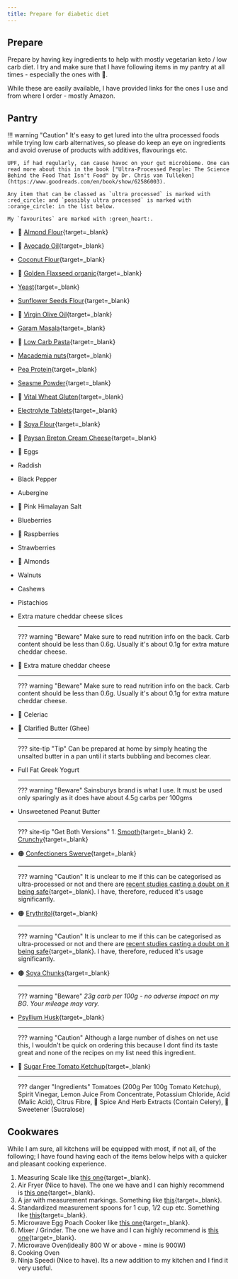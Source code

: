```yaml
---
title: Prepare for diabetic diet
---
```


## Prepare

Prepare by having key ingredients to help with mostly vegetarian keto / low carb diet. I try and make sure that I have following items in my pantry at all times - especially the ones with :green_heart:. 

While these are easily available, I have provided links for the ones I use and from where I order - mostly Amazon.

## Pantry

!!! warning "Caution"
    It's easy to get lured into the ultra processed foods while trying low carb alternatives, so please do keep an eye on ingredients and avoid overuse of products with additives, flavourings etc. 

    UPF, if had regularly, can cause havoc on your gut microbiome. One can read more about this in the book ["Ultra-Processed People: The Science Behind the Food That Isn't Food" by Dr. Chris van Tulleken](https://www.goodreads.com/en/book/show/62586003).

    Any item that can be classed as `ultra processed` is marked with :red_circle: and `possibly ultra processed` is marked with :orange_circle: in the list below. 

    My `favourites` are marked with :green_heart:.

<div class="grid cards" markdown>

-   :green_heart: [Almond Flour](https://kutt.it/almondflour_uk){target=_blank}
-   :green_heart: [Avocado Oil](https://kutt.it/avacado_oil){target=_blank}
-   [Coconut Flour](https://kutt.it/coconut_flour){target=_blank}
-   :green_heart: [Golden Flaxseed organic](https://kutt.it/golden_flaxseed){target=_blank}
-   [Yeast](https://kutt.it/yeast){target=_blank}
-   [Sunflower Seeds Flour](https://kutt.it/sunflower_seed_flour){target=_blank}
-   :green_heart: [Virgin Olive Oil](https://kutt.it/extra_){target=_blank}
-   [Garam Masala](https://kutt.it/garam_masala){target=_blank}
-   :green_heart: [Low Carb Pasta](https://kutt.it/low_carb_pasta){target=_blank}
-   [Macademia nuts](https://kutt.it/macademia_nuts){target=_blank}
-   [Pea Protein](https://kutt.it/pea-protein){target=_blank}
-   [Seasme Powder](https://kutt.it/seasme_powder){target=_blank}
-   :green_heart: [Vital Wheat Gluten](https://kutt.it/wheat-gluten){target=_blank}
-   [Electrolyte Tablets](https://kutt.it/electrolyte_tablets){target=_blank}
-   :green_heart: [Soya Flour](https://kutt.it/soya_flour){target=_blank}
-   :green_heart: [Paysan Breton Cream Cheese](https://kutt.it/cream_cheese){target=_blank}
-   :green_heart: Eggs
-   Raddish 
-   Black Pepper
-   Aubergine
-   :green_heart: Pink Himalayan Salt
-   Blueberries
-   :green_heart: Raspberries
-   Strawberries
-   :green_heart: Almonds
-   Walnuts
-   Cashews 
-   Pistachios
-   Extra mature cheddar cheese slices

	--- 

	??? warning "Beware"
		Make sure to read nutrition info on the back. Carb content should be less than 0.6g. Usually it's about 0.1g for extra mature cheddar cheese.

-   :green_heart: Extra mature cheddar cheese

	--- 

	??? warning "Beware"
		Make sure to read nutrition info on the back. Carb content should be less than 0.6g. Usually it's about 0.1g for extra mature cheddar cheese.

-   :green_heart: Celeriac

-   :green_heart: Clarified Butter (Ghee)

	--- 
	
	??? site-tip "Tip"
		Can be prepared at home by simply heating the unsalted butter in a pan until it starts bubbling and becomes clear.

-   Full Fat Greek Yogurt 

	--- 
	
	??? warning "Beware"
		Sainsburys brand is what I use. It must be used only sparingly as it does have about 4.5g carbs per 100gms

	
-   Unsweetened Peanut Butter

	---

	??? site-tip "Get Both Versions"
		1. [Smooth](https://kutt.it/smooth_peanut_butter){target=_blank}
		2. [Crunchy](https://kutt.it/crunchy_peanut_butter){target=_blank}
	
-   :orange_circle: [Confectioners Swerve](https://kutt.it/swerve){target=_blank}

	---

	??? warning "Caution"
		It is unclear to me if this can be categorised as ultra-processed or not and there are [recent studies casting a doubt on it being safe](https://www.science.org/content/blog-post/trouble-erythritol){target=_blank}. I have, therefore, reduced it's usage significantly.

-   :orange_circle: [Erythritol](https://kutt.it/erythritol){target=_blank}

	---

	??? warning "Caution"
		It is unclear to me if this can be categorised as ultra-processed or not and there are [recent studies casting a doubt on it being safe](https://www.science.org/content/blog-post/trouble-erythritol){target=_blank}. I have, therefore, reduced it's usage significantly.

-   :orange_circle: [Soya Chunks](https://kutt.it/soya_chunks){target=_blank}

	---
	
	??? warning "Beware"
		*23g carb per 100g - no adverse impact on my BG. Your mileage may vary.*

-   [Psyllium Husk](https://kutt.it/psyllium_husk){target=_blank}
	
	--- 
	
	??? warning "Caution"
		Although a large number of dishes on net use this, I wouldn't be quick on ordering this because I dont find its taste great and none of the recipes on my list need this ingredient.

-   :red_circle: [Sugar Free Tomato Ketchup](https://kutt.it/sugar_free_tomato_ketchup){target=_blank}

	---
	??? danger "Ingredients"
		Tomatoes (200g Per 100g Tomato Ketchup), Spirit Vinegar, Lemon Juice From Concentrate, Potassium Chloride, Acid (Malic Acid), Citrus Fibre, :small_red_triangle: Spice And Herb Extracts (Contain Celery), :small_red_triangle: Sweetener (Sucralose)

</div>

## Cookwares

While I am sure, all kitchens will be equipped with most, if not all, of the following; I have found having each of the items below helps with a quicker and pleasant cooking experience.

1. Measuring Scale like [this one](https://kutt.it/measuring_scale){target=_blank}.
2. Air Fryer (Nice to have). The one we have and I can highly recommend is [this one](https://www.argos.co.uk/product/1166039){target=_blank}.
3. A jar with measurement markings. Something like [this](https://kutt.it/measure_beaker){target=_blank}.
4. Standardized measurement spoons for 1 cup, 1/2 cup etc. Something like [this](https://kutt.it/measurement_cup_spoon){target=_blank}.
5. Microwave Egg Poach Cooker like [this one](https://kutt.it/sistema_egg){target=_blank}.
6. Mixer / Grinder. The one we have and I can highly recommend is [this one](https://www.argos.co.uk/product/8394402){target=_blank}.
7. Microwave Oven(ideally 800 W or above - mine is 900W)
8. Cooking Oven
9. Ninja Speedi (Nice to have). Its a new addition to my kitchen and I find it very useful.
